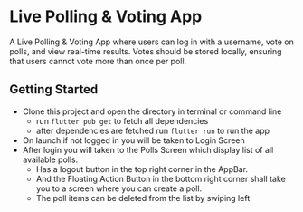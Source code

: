# Live Polling & Voting App

A Live Polling & Voting App where users can log in with a username, vote on polls, and view real-time results. Votes should be stored locally, ensuring that users cannot vote more than once per poll.

## Getting Started

- Clone this project and open the directory in terminal or command line
  - run `flutter pub get` to fetch all dependencies
  - after dependencies are fetched run `flutter run` to run the app
- On launch if not logged in you will be taken to Login Screen
- After login you will taken to the Polls Screen which display list of all available polls. 
  - Has a logout button in the top right corner in the AppBar. 
  - And the Floating Action Button in the bottom right corner shall take you to a screen where you can create a poll. 
  - The poll items can be deleted from the list by swiping left 